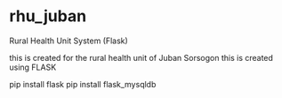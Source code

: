 # rhu_juban
Rural Health Unit System (Flask)

this is created for the rural health unit of Juban Sorsogon
this is created using FLASK 

pip install flask
pip install flask_mysqldb

